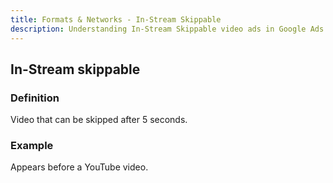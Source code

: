 ```yaml
---
title: Formats & Networks - In-Stream Skippable
description: Understanding In-Stream Skippable video ads in Google Ads
---
```


## In-Stream skippable

### Definition
Video that can be skipped after 5 seconds.

### Example
Appears before a YouTube video.